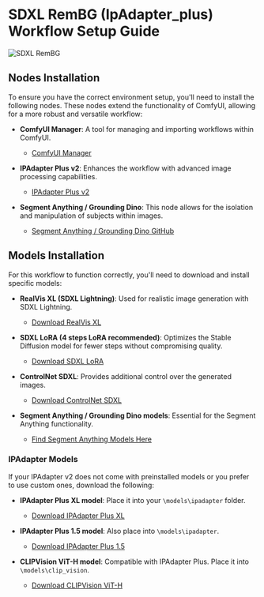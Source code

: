 # SDXL RemBG (IpAdapter_plus) Workflow Setup Guide

![SDXL RemBG](https://i.ibb.co/54mcdQF/Screenshot-2024-06-01-at-18-52-22.png)

## Nodes Installation

To ensure you have the correct environment setup, you'll need to install the following nodes. These nodes extend the functionality of ComfyUI, allowing for a more robust and versatile workflow:

- **ComfyUI Manager**: A tool for managing and importing workflows within ComfyUI.

  - [ComfyUI Manager](https://github.com/ltdrdata/ComfyUI-Manager)
- **IPAdapter Plus v2**: Enhances the workflow with advanced image processing capabilities.

  - [IPAdapter Plus v2](https://github.com/cubiq/ComfyUI_IPAdapter_plus)
- **Segment Anything / Grounding Dino**: This node allows for the isolation and manipulation of subjects within images.

  - [Segment Anything / Grounding Dino GitHub](https://github.com/storyicon/comfyui_segment_anything)

## Models Installation

For this workflow to function correctly, you'll need to download and install specific models:

- **RealVis XL (SDXL Lightning)**: Used for realistic image generation with SDXL Lightning.

  - [Download RealVis XL](https://civitai.com/models/139562/realvisxl-v40?modelVersionId=361593)
- **SDXL LoRA (4 steps LoRA recommended)**: Optimizes the Stable Diffusion model for fewer steps without compromising quality.

  - [Download SDXL LoRA](https://huggingface.co/ByteDance/SDXL-Lightning)
- **ControlNet SDXL**: Provides additional control over the generated images.

  - [Download ControlNet SDXL](https://huggingface.co/lllyasviel/sd_control_collection)
- **Segment Anything / Grounding Dino models**: Essential for the Segment Anything functionality.

  - [Find Segment Anything Models Here](https://github.com/storyicon/comfyui_segment_anything)

### IPAdapter Models

If your IPAdapter v2 does not come with preinstalled models or you prefer to use custom ones, download the following:

- **IPAdapter Plus XL model**: Place it into your `\models\ipadapter` folder.

  - [Download IPAdapter Plus XL](https://huggingface.co/h94/IP-Adapter/resolve/main/sdxl_models/ip-adapter-plus_sdxl_vit-h.safetensors)
- **IPAdapter Plus 1.5 model**: Also place into `\models\ipadapter`.

  - [Download IPAdapter Plus 1.5](https://huggingface.co/h94/IP-Adapter/resolve/main/models/ip-adapter-plus_sd15.safetensors)
- **CLIPVision ViT-H model**: Compatible with IPAdapter Plus. Place it into `\models\clip_vision`.

  - [Download CLIPVision ViT-H](https://huggingface.co/h94/IP-Adapter/resolve/main/models/image_encoder/model.safetensors)
